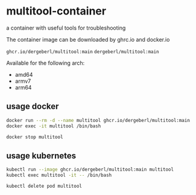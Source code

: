 # multitool-container
a container with useful tools for troubleshooting


The container image can be downloaded by ghrc.io and docker.io

`ghcr.io/dergeberl/multitool:main`
`dergeberl/multitool:main`

Available for the following arch:

- amd64 
- armv7
- arm64


## usage docker

```bash
docker run --rm -d --name multitool ghcr.io/dergeberl/multitool:main
docker exec -it multitool /bin/bash
```

```bash
docker stop multitool
```

## usage kubernetes

```bash
kubectl run --image ghcr.io/dergeberl/multitool:main multitool
kubectl exec multitool -it -- /bin/bash
```

```bash
kubectl delete pod multitool
```